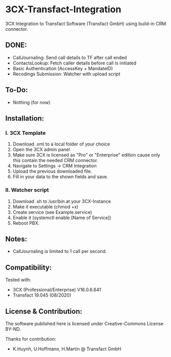 # 3CX-Transfact-Integration
3CX Integration to Transfact Software (Transfact GmbH) using build-in CRM connector.


DONE:
-----
- CallJournaling: Send call details to TF after call ended
- ContactsLookup: Fetch caller details before call is initiated
- Basic Authentication (AccessKey + MandateID)
- Recodings Submission: Watcher with upload script

To-Do:
---------
- Nothing (for now)

Installation:
---------
### I. 3CX Template

1. Download .xml to a local folder of your choice
2. Open the 3CX admin panel
3. Make sure 3CX is licensed as "Pro" or "Enterprise" edition cause only this contain the needed CRM connector.
4. Navigate to Settings -> CRM Integration
5. Upload the previous downloaded file.
6. Fill in your data to the shown fields and save.

### II. Watcher script
1. Download .sh to /usr/bin at your 3CX-Instance
2. Make it executable (chmod +x)
3. Create service (see Example.service)
4. Enable it (systemctl enable [Name of Service])
5. Reboot PBX.

Notes:
---------
- CallJournaling is limited to 1 call per second.

Compatibility:
---------
Tested with:
- 3CX (Professional/Enterprise) V16.0.6.641
- Transfact 19.045 (08/2020)

License & Contribution:
---------
The software published here is licensed under Creative-Commons License BY-ND. 

Thanks for contribution:
- K.Huynh, U.Hoffmann, H.Martin @ Transfact GmbH
